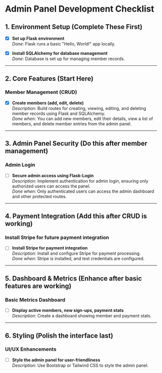 # Admin Panel Development Checklist

## 1. Environment Setup (Complete These First)
- [x] **Set up Flask environment**  
  *Done*: Flask runs a basic "Hello, World!" app locally.

- [x] **Install SQLAlchemy for database management**  
  *Done*: Database is set up for managing member records.

---

## 2. Core Features (Start Here)

### Member Management (CRUD)
- [x] **Create members (add, edit, delete)**  
  *Description*: Build routes for creating, viewing, editing, and deleting member records using Flask and SQLAlchemy.  
  *Done when*: You can add new members, edit their details, view a list of members, and delete member entries from the admin panel.

---

## 3. Admin Panel Security (Do this after member management)

### Admin Login
- [ ] **Secure admin access using Flask-Login**  
  *Description*: Implement authentication for admin login, ensuring only authorized users can access the panel.  
  *Done when*: Only authenticated users can access the admin dashboard and other protected routes.

---

## 4. Payment Integration (Add this after CRUD is working)

### Install Stripe for future payment integration
- [ ] **Install Stripe for payment integration**  
  *Description*: Install and configure Stripe for payment processing.  
  *Done when*: Stripe is installed, and test credentials are configured.

---

## 5. Dashboard & Metrics (Enhance after basic features are working)

### Basic Metrics Dashboard
- [ ] **Display active members, new sign-ups, payment stats**  
  *Description*: Create a dashboard showing member and payment stats.

---

## 6. Styling (Polish the interface last)

### UI/UX Enhancements
- [ ] **Style the admin panel for user-friendliness**  
  *Description*: Use Bootstrap or Tailwind CSS to style the admin panel.
